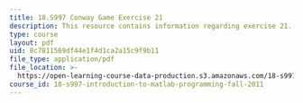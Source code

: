 ```yaml
---
title: 18.S997 Conway Game Exercise 21
description: This resource contains information regarding exercise 21.
type: course
layout: pdf
uid: 8c7811569df44e1f4d1ca2a15c9f9b11
file_type: application/pdf
file_location: >-
  https://open-learning-course-data-production.s3.amazonaws.com/18-s997-introduction-to-matlab-programming-fall-2011/8c7811569df44e1f4d1ca2a15c9f9b11_MIT18_S997F11_Exercise_21.pdf
course_id: 18-s997-introduction-to-matlab-programming-fall-2011
---
```


